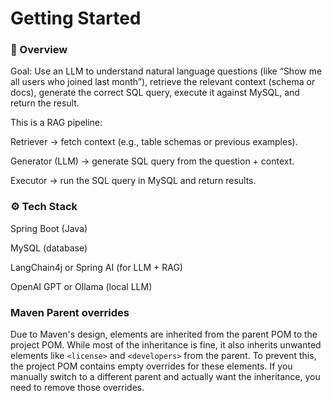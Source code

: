# Getting Started

### 🧠 Overview

Goal:
Use an LLM to understand natural language questions (like “Show me all users who joined last month”), retrieve the relevant context (schema or docs), generate the correct SQL query, execute it against MySQL, and return the result.

This is a RAG pipeline:

Retriever → fetch context (e.g., table schemas or previous examples).

Generator (LLM) → generate SQL query from the question + context.

Executor → run the SQL query in MySQL and return results.

### ⚙️ Tech Stack

Spring Boot (Java)

MySQL (database)

LangChain4j or Spring AI (for LLM + RAG)

OpenAI GPT or Ollama (local LLM)


### Maven Parent overrides

Due to Maven's design, elements are inherited from the parent POM to the project POM.
While most of the inheritance is fine, it also inherits unwanted elements like `<license>` and `<developers>` from the parent.
To prevent this, the project POM contains empty overrides for these elements.
If you manually switch to a different parent and actually want the inheritance, you need to remove those overrides.

